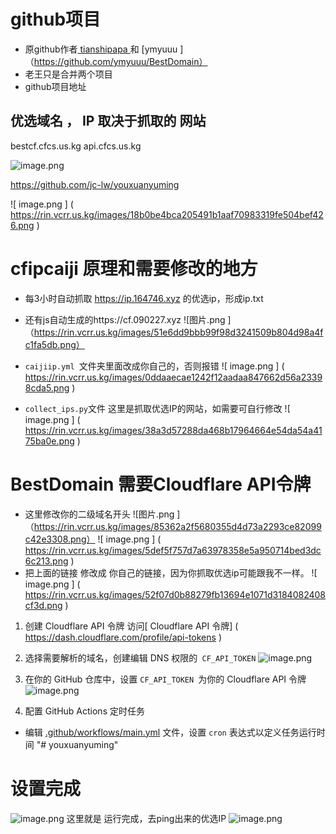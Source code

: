 # github项目
- 原github作者[ tianshipapa ](https://github.com/tianshipapa)和
[ymyuuu ]（https://github.com/ymyuuu/BestDomain）
- 老王只是合并两个项目
- github项目地址
## 优选域名 ， IP 取决于抓取的 网站
bestcf.cfcs.us.kg 
api.cfcs.us.kg

![image.png](https://img.lwxpz.me/file/1736315762020_image.png)

https://github.com/jc-lw/youxuanyuming

![ image.png ] ( https://rin.vcrr.us.kg/images/18b0be4bca205491b1aaf70983319fe504bef426.png )




# cfipcaiji 原理和需要修改的地方

- 每3小时自动抓取  https://ip.164746.xyz 的优选ip，形成ip.txt 
- 还有js自动生成的https://cf.090227.xyz 
![图片.png ]（https://rin.vcrr.us.kg/images/51e6dd9bbb99f98d3241509b804d98a4fc1fa5db.png）

- `caijiip.yml `文件夹里面改成你自己的，否则报错
![ image.png ] ( https://rin.vcrr.us.kg/images/0ddaaecae1242f12aadaa847662d56a23398cda5.png )
- `collect_ips.py`文件 这里是抓取优选IP的网站，如需要可自行修改
![ image.png ] ( https://rin.vcrr.us.kg/images/38a3d57288da468b17964664e54da54a4175ba0e.png )

# BestDomain 需要Cloudflare API令牌

- 这里修改你的二级域名开头
![图片.png ]（https://rin.vcrr.us.kg/images/85362a2f5680355d4d73a2293ce82099c42e3308.png）
![ image.png ] ( https://rin.vcrr.us.kg/images/5def5f757d7a63978358e5a950714bed3dc6c213.png )
- 把上面的链接 修改成 你自己的链接，因为你抓取优选ip可能跟我不一样。
![ image.png ] ( https://rin.vcrr.us.kg/images/52f07d0b88279fb13694e1071d3184082408cf3d.png )



1. 创建 Cloudflare API 令牌
访问[ Cloudflare API 令牌] ( https://dash.cloudflare.com/profile/api-tokens )

2. 选择需要解析的域名，创建编辑 DNS 权限的` CF_API_TOKEN`
![image.png](https://rin.vcrr.us.kg/images/35feefcde1ed0cc08e430e419de73b892157d35c.png)


3. 在你的 GitHub 仓库中，设置 `CF_API_TOKEN `为你的 Cloudflare API 令牌
![image.png](https://rin.vcrr.us.kg/images/004eb6d2c8441cfa266129b3906e43e60bf99090.png)


4. 配置 GitHub Actions 定时任务
- 编辑 [.github/workflows/main.yml](.github/workflows/main.yml) 文件，设置 `cron` 表达式以定义任务运行时间
"# youxuanyuming" 

# 设置完成 
![image.png](https://rin.vcrr.us.kg/images/defa31617244ae82e89f05480be397eb3938f15e.png)
这里就是 运行完成，去ping出来的优选IP
![image.png](https://rin.vcrr.us.kg/images/8816d5204054629815ecf6add95e9e244849e85b.png)


